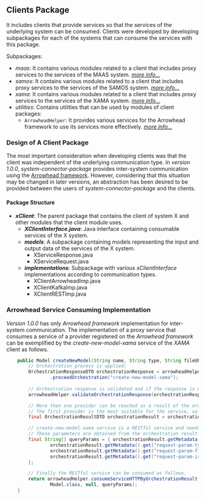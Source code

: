 ## Clients Package

It includes clients that provide services so that the services of the underlying system can be consumed. Clients were developed by developing subpackages for each of the systems that can consume the services with this package.

Subpackages:
* _maas_: It contains various modules related to a client that includes proxy services to the services of the MAAS system. [_more info..._](https://github.com/onurkybsi/system-connector-package/blob/master/src/main/java/nl/tue/systemconnectorpackage/clients/maas)
* _samos_: It contains various modules related to a client that includes proxy services to the services of the SAMOS system. [_more info..._](https://github.com/onurkybsi/system-connector-package/blob/master/src/main/java/nl/tue/systemconnectorpackage/clients/samos)
* _xama_: It contains various modules related to a client that includes proxy services to the services of the XAMA system. [_more info..._](https://github.com/onurkybsi/system-connector-package/blob/master/src/main/java/nl/tue/systemconnectorpackage/clients/xama)
* _utilities_: Contains utilities that can be used by modules of client packages:
    * `ArrowheadHelper`: It provides various services for the Arrowhead framework to use its services more effectively. [_more info..._](https://github.com/onurkybsi/system-connector-package/blob/master/src/main/java/nl/tue/systemconnectorpackage/clients/utilities/arrowhead/ArrowheadHelper.java)

### Design of A Client Package
The most important consideration when developing clients was that the client was independent of the underlying communication type. In _version 1.0.0_, _system-connector-package_ provides inter-system communication using the [Arrowhead framework](https://github.com/eclipse-arrowhead/core-java-spring). However, considering that this situation may be changed in later versions, an abstraction has been desired to be provided between the users of _system-connector-package_ and the clients.

#### Package Structure
* **_xClient_**: The parent package that contains the client of system X and other modules that the client module uses. 
    * **_XClientInterface.java_**: Java interface containing consumable services of the X system.
    * **_models_**: A subpackage containing models representing the input and output data of the services of the X system.
        * XServiceResponse.java
        * XServiceRequest.java
    * **_implementations_**: Subpackage with various _xClientInterface_ implementations according to communication types.
        * XClientArrowheadImp.java
        * XClientKafkaImp.java
        * XClientRESTImp.java

### Arrowhead Service Consuming Implementation

_Version 1.0.0_ has only _Arrowhead framework_ implementation for inter-system communication. The implementation of a proxy service that consumes a service of a provider registered on the _Arrowhead framework_ can be exemplified by the _create-new-model-xama_ service of the _XAMA_ client as follows.

``` java
    public Model createNewModel(String name, String type, String fileURL, boolean isLocal) {
        // Orchestration process is applied:
        OrchestrationResponseDTO orchestrationResponse = arrowheadHelper
                .proceedOrchestration("create-new-model-xama");
        
        // Orchestration response is validated and if the response is not valid ArrowheadOrchestrationException will be thrown:
        arrowheadHelper.validateOrchestrationResponse(orchestrationResponse);

        // More than one provider can be reached as a result of the orchestration.
        // The first provider is the most suitable for the service, so the information of the first provider is taken as follows.
        final OrchestrationResultDTO orchestrationResult = orchestrationResponse.getResponse().get(0);

        // create-new-model-xama service is a RESTful service and needs various parameters.
        // These parameters are obtained from the orchestration result as follows.
        final String[] queryParams = { orchestrationResult.getMetadata().get("request-param-name"), name,
                orchestrationResult.getMetadata().get("request-param-type"), type,
                orchestrationResult.getMetadata().get("request-param-fileURL"), fileURL,
                orchestrationResult.getMetadata().get("request-param-isLocal"), isLocal ? "true" : "false"
        };

        // Finally the RESTful service can be consumed as follows.
        return arrowheadHelper.consumeServiceHTTPByOrchestrationResult(orchestrationResult,
                Model.class, null, queryParams);
    }
```
